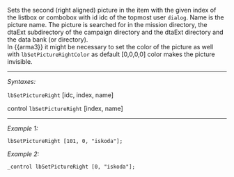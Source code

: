 Sets the second (right aligned) picture in the item with the given index of the listbox or combobox with id idc of the topmost user `dialog`. Name is the picture name.
The picture is searched for in the mission directory, the dtaExt subdirectory of the campaign directory and the dtaExt directory and the data bank (or directory).<br>
In {{arma3}} it might be necessary to set the color of the picture as well with `lbSetPictureRightColor` as default [0,0,0,0] color makes the picture invisible.


---
*Syntaxes:*

`lbSetPictureRight` [idc, index, name]

control `lbSetPictureRight` [index, name]

---
*Example 1:*

```sqf
lbSetPictureRight [101, 0, "iskoda"];
```

*Example 2:*

```sqf
_control lbSetPictureRight [0, "iskoda"];
```